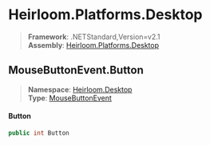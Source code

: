# Heirloom.Platforms.Desktop

> **Framework**: .NETStandard,Version=v2.1  
> **Assembly**: [Heirloom.Platforms.Desktop][0]  

## MouseButtonEvent.Button

> **Namespace**: [Heirloom.Desktop][0]  
> **Type**: [MouseButtonEvent][1]  

#### Button

```cs
public int Button
```

[0]: ../Heirloom.Platforms.Desktop.md
[1]: Heirloom.Desktop.MouseButtonEvent.md

